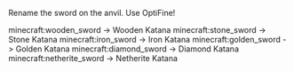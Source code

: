

Rename the sword on the anvil. Use OptiFine!

minecraft:wooden_sword     -> Wooden Katana
minecraft:stone_sword      -> Stone Katana
minecraft:iron_sword       -> Iron Katana
minecraft:golden_sword     -> Golden Katana
minecraft:diamond_sword    -> Diamond Katana
minecraft:netherite_sword  -> Netherite Katana